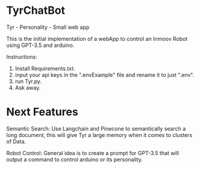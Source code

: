 # TyrChatBot
Tyr - Personality - Small web app 

This is the initial implementation of a webApp to control an Inmoov Robot using GPT-3.5 and arduino.

Instructions:

1. Install Requirements.txt.
2. input your api keys in the ".envExample" file and rename it to just ".env".
3. run Tyr.py.
4. Ask away.

# Next Features

Semantic Search:
  Use Langchain and Pinecone to semantically search a long document, this will give Tyr a large memory when it comes to clusters of Data.

Robot Control:
  General idea is to create a prompt for GPT-3.5 that will output a command to control arduino or its personality.
